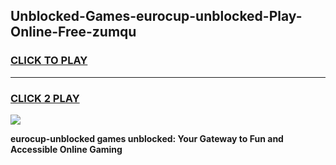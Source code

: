 
## Unblocked-Games-eurocup-unblocked-Play-Online-Free-zumqu
<h3>
<a href="https://premium76.site?title=eurocup-unblocked&ref=26A">CLICK TO PLAY</a></h3>
<hr>

<h3>
<a href="https://premium76.site?title=eurocup-unblocked&ref=26A">CLICK 2 PLAY</a>
  
</h3>

<a href="https://premium76.site?title=eurocup-unblocked&ref=26A"><img src="https://clearcache.store/games.png"></a>


**eurocup-unblocked games unblocked: Your Gateway to Fun and Accessible Online Gaming**
